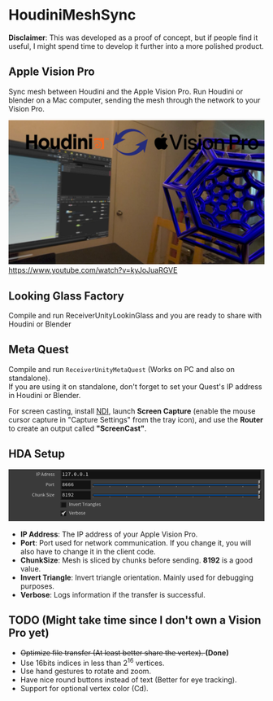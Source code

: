 # HoudiniMeshSync

**Disclaimer**: This was developed as a proof of concept, but if people find it useful, I might spend time to develop it further into a more polished product.

## Apple Vision Pro

Sync mesh between Houdini and the Apple Vision Pro. Run Houdini or blender on a Mac computer, sending the mesh through the network to your Vision Pro.

![Title](https://github.com/xjorma/HoudiniMeshSync/blob/main/Images/RPReplay_Final1721394613.jpg)
https://www.youtube.com/watch?v=kyJoJuaRGVE

## Looking Glass Factory

Compile and run ReceiverUnityLookinGlass and you are ready to share with Houdini or Blender

## Meta Quest

Compile and run `ReceiverUnityMetaQuest` (Works on PC and also on standalone).  
If you are using it on standalone, don't forget to set your Quest's IP address in Houdini or Blender.

For screen casting, install [NDI](https://ndi.video/tools/), launch **Screen Capture** (enable the mouse cursor capture in "Capture Settings" from the tray icon), and use the **Router** to create an output called **"ScreenCast"**.


## HDA Setup

![HdaSetup](https://github.com/xjorma/HoudiniMeshSync/blob/main/Images/hdasetting.png)

- **IP Address**: The IP address of your Apple Vision Pro.
- **Port**: Port used for network communication. If you change it, you will also have to change it in the client code.
- **ChunkSize**: Mesh is sliced by chunks before sending. **8192** is a good value.
- **Invert Triangle**: Invert triangle orientation. Mainly used for debugging purposes.
- **Verbose**: Logs information if the transfer is successful.

## TODO (Might take time since I don't own a Vision Pro yet)

- <s>Optimize file transfer (At least better share the vertex). </s> **(Done)**
- Use 16bits indices in less than 2<sup>16</sup> vertices.
- Use hand gestures to rotate and zoom.
- Have nice round buttons instead of text (Better for eye tracking).
- Support for optional vertex color (Cd).
